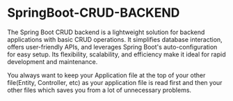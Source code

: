 # SpringBoot-CRUD-BACKEND
The Spring Boot CRUD backend is a lightweight solution for backend applications with basic CRUD operations. It simplifies database interaction, offers user-friendly APIs, and leverages Spring Boot's auto-configuration for easy setup. Its flexibility, scalability, and efficiency make it ideal for rapid development and maintenance.

You always want to keep your Application file at the top of your other file(Entity, Controller, etc) as your application file is read first and then your other files which saves you from a lot of unnecessary problems.
